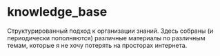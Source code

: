 # knowledge_base
Структурированный подход к организации знаний.
Здесь собраны (и периодически пополняются) различные материалы по различным темам, которые я не хочу потерять на просторах интернета.
